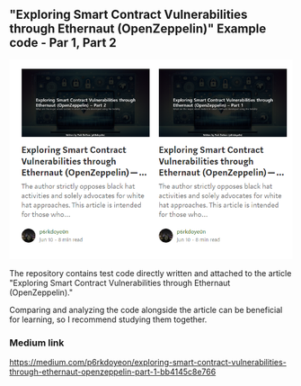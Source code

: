 ## "Exploring Smart Contract Vulnerabilities through Ethernaut (OpenZeppelin)" Example code - Par 1, Part 2

![alt text](image.png)

The repository contains test code directly written and attached to the article "Exploring Smart Contract Vulnerabilities through Ethernaut (OpenZeppelin)."

Comparing and analyzing the code alongside the article can be beneficial for learning, so I recommend studying them together.

### Medium link

https://medium.com/p6rkdoyeon/exploring-smart-contract-vulnerabilities-through-ethernaut-openzeppelin-part-1-bb4145c8e766